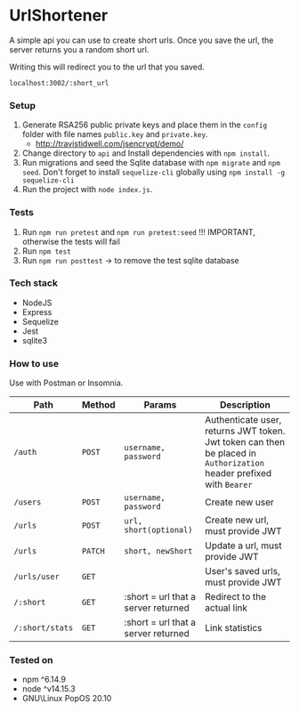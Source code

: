 # UrlShortener

A simple api you can use to create short urls. Once you save the url, the server returns you a random short url.

Writing this will redirect you to the url that you saved.

```
localhost:3002/:short_url
```

### Setup
1. Generate RSA256 public private keys and place them in the `config` folder with file names `public.key` and `private.key`.
    - http://travistidwell.com/jsencrypt/demo/
2. Change directory to `api` and Install dependencies with `npm install`.
3. Run migrations and seed the Sqlite database with `npm migrate` and `npm seed`. Don't forget to install `sequelize-cli` globally using `npm install -g sequelize-cli`
4. Run the project with `node index.js`.

### Tests
1. Run `npm run pretest` and `npm run pretest:seed` !!! IMPORTANT, otherwise the tests will fail
2. Run `npm test`
3. Run `npm run posttest` -> to remove the test sqlite database

### Tech stack
- NodeJS
- Express
- Sequelize
- Jest
- sqlite3

### How to use
Use with Postman or Insomnia.

| Path | Method | Params | Description |
| - | - | - | - |
| `/auth` | `POST` | `username, password` | Authenticate user, returns JWT token.  Jwt token can then be placed in `Authorization` header prefixed with `Bearer`|
| `/users` | `POST` | `username, password` | Create new user |
| `/urls` | `POST` | `url, short(optional)` | Create new url, must provide JWT |
| `/urls` | `PATCH` | `short, newShort` | Update a url, must provide JWT |
| `/urls/user` | `GET` | | User's saved urls, must provide JWT |
| `/:short` | `GET` | :short = url that a server returned | Redirect to the actual link|
| `/:short/stats` | `GET` | :short = url that a server returned | Link statistics |

### Tested on
- npm  ^6.14.9
- node ^v14.15.3
- GNU\Linux PopOS 20.10
